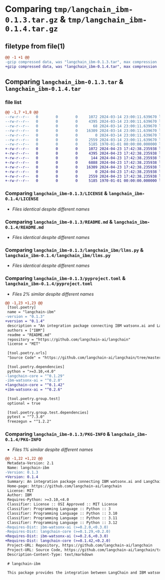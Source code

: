 # Comparing `tmp/langchain_ibm-0.1.3.tar.gz` & `tmp/langchain_ibm-0.1.4.tar.gz`

## filetype from file(1)

```diff
@@ -1 +1 @@
-gzip compressed data, was "langchain_ibm-0.1.3.tar", max compression
+gzip compressed data, was "langchain_ibm-0.1.4.tar", max compression
```

## Comparing `langchain_ibm-0.1.3.tar` & `langchain_ibm-0.1.4.tar`

### file list

```diff
@@ -1,7 +1,8 @@
--rw-r--r--   0        0        0     1072 2024-03-14 23:00:11.639670 langchain_ibm-0.1.3/LICENSE
--rw-r--r--   0        0        0     4395 2024-03-14 23:00:11.639670 langchain_ibm-0.1.3/README.md
--rw-r--r--   0        0        0       68 2024-03-14 23:00:11.639670 langchain_ibm-0.1.3/langchain_ibm/__init__.py
--rw-r--r--   0        0        0    16309 2024-03-14 23:00:11.639670 langchain_ibm-0.1.3/langchain_ibm/llms.py
--rw-r--r--   0        0        0        0 2024-03-14 23:00:11.639670 langchain_ibm-0.1.3/langchain_ibm/py.typed
--rw-r--r--   0        0        0     2559 2024-03-14 23:00:11.639670 langchain_ibm-0.1.3/pyproject.toml
--rw-r--r--   0        0        0     5185 1970-01-01 00:00:00.000000 langchain_ibm-0.1.3/PKG-INFO
+-rw-r--r--   0        0        0     1072 2024-04-23 17:42:38.235938 langchain_ibm-0.1.4/LICENSE
+-rw-r--r--   0        0        0     4395 2024-04-23 17:42:38.235938 langchain_ibm-0.1.4/README.md
+-rw-r--r--   0        0        0      144 2024-04-23 17:42:38.235938 langchain_ibm-0.1.4/langchain_ibm/__init__.py
+-rw-r--r--   0        0        0     6888 2024-04-23 17:42:38.235938 langchain_ibm-0.1.4/langchain_ibm/embeddings.py
+-rw-r--r--   0        0        0    16309 2024-04-23 17:42:38.235938 langchain_ibm-0.1.4/langchain_ibm/llms.py
+-rw-r--r--   0        0        0        0 2024-04-23 17:42:38.235938 langchain_ibm-0.1.4/langchain_ibm/py.typed
+-rw-r--r--   0        0        0     2559 2024-04-23 17:42:38.235938 langchain_ibm-0.1.4/pyproject.toml
+-rw-r--r--   0        0        0     5185 1970-01-01 00:00:00.000000 langchain_ibm-0.1.4/PKG-INFO
```

### Comparing `langchain_ibm-0.1.3/LICENSE` & `langchain_ibm-0.1.4/LICENSE`

 * *Files identical despite different names*

### Comparing `langchain_ibm-0.1.3/README.md` & `langchain_ibm-0.1.4/README.md`

 * *Files identical despite different names*

### Comparing `langchain_ibm-0.1.3/langchain_ibm/llms.py` & `langchain_ibm-0.1.4/langchain_ibm/llms.py`

 * *Files identical despite different names*

### Comparing `langchain_ibm-0.1.3/pyproject.toml` & `langchain_ibm-0.1.4/pyproject.toml`

 * *Files 2% similar despite different names*

```diff
@@ -1,23 +1,23 @@
 [tool.poetry]
 name = "langchain-ibm"
-version = "0.1.3"
+version = "0.1.4"
 description = "An integration package connecting IBM watsonx.ai and LangChain"
 authors = ["IBM"]
 readme = "README.md"
 repository = "https://github.com/langchain-ai/langchain"
 license = "MIT"
 
 [tool.poetry.urls]
 "Source Code" = "https://github.com/langchain-ai/langchain/tree/master/libs/partners/ibm"
 
 [tool.poetry.dependencies]
 python = ">=3.10,<4.0"
-langchain-core = "^0.1.29"
-ibm-watsonx-ai = "^0.2.0"
+langchain-core = "^0.1.42"
+ibm-watsonx-ai = "^0.2.6"
 
 [tool.poetry.group.test]
 optional = true
 
 [tool.poetry.group.test.dependencies]
 pytest = "^7.3.0"
 freezegun = "^1.2.2"
```

### Comparing `langchain_ibm-0.1.3/PKG-INFO` & `langchain_ibm-0.1.4/PKG-INFO`

 * *Files 1% similar despite different names*

```diff
@@ -1,22 +1,22 @@
 Metadata-Version: 2.1
 Name: langchain-ibm
-Version: 0.1.3
+Version: 0.1.4
 Summary: An integration package connecting IBM watsonx.ai and LangChain
 Home-page: https://github.com/langchain-ai/langchain
 License: MIT
 Author: IBM
 Requires-Python: >=3.10,<4.0
 Classifier: License :: OSI Approved :: MIT License
 Classifier: Programming Language :: Python :: 3
 Classifier: Programming Language :: Python :: 3.10
 Classifier: Programming Language :: Python :: 3.11
 Classifier: Programming Language :: Python :: 3.12
-Requires-Dist: ibm-watsonx-ai (>=0.2.0,<0.3.0)
-Requires-Dist: langchain-core (>=0.1.29,<0.2.0)
+Requires-Dist: ibm-watsonx-ai (>=0.2.6,<0.3.0)
+Requires-Dist: langchain-core (>=0.1.42,<0.2.0)
 Project-URL: Repository, https://github.com/langchain-ai/langchain
 Project-URL: Source Code, https://github.com/langchain-ai/langchain/tree/master/libs/partners/ibm
 Description-Content-Type: text/markdown
 
 # langchain-ibm
 
 This package provides the integration between LangChain and IBM watsonx.ai through the `ibm-watsonx-ai` SDK.
```

